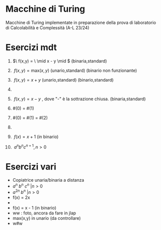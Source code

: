 # Macchine di Turing
Macchine di Turing implementate in preparazione della prova di laboratorio di Calcolabilità e Complessità (A-L 23/24)

# Esercizi mdt
1) $\ f(x,y) = \ \mid x - y \mid $ (binaria,standard)



2) $\ f(x,y) = \text{max}(x,y)$ (unario,standard) (binario non funzionante)



3) $\ f(x,y) = x + y$ (unario,standard)  (binario,standard)

4) 



5) $\ f(x,y) = x - y$ , dove "-" è la sottrazione chiusa. (binaria,standard)


6) #(0) = #(1)


7) #(0) = #(1) = #(2)

  
8) 



9) $\ f(x) = x + 1$ (in binario)



10) $\ a^n b^n c^{n+1} , n>0$



# Esercizi vari
- Copiatrice unaria/binaria a distanza
- $a^n \ b^n \ c^n \ | n > 0$
- $a^{2n}\ b^n \ | n > 0$
- f(x) = 2x
- 
- f(x) = x - 1 (in binario)
- ww : foto, ancora da fare in jlap
- max(x,y) in unario (da controllare)
- w#w
